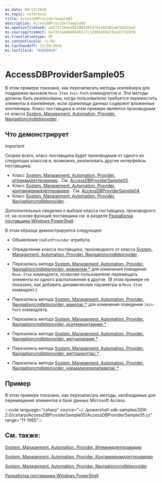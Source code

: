 ```yaml
---
ms.date: 09/13/2016
ms.topic: reference
title: AccessDBProviderSample05
description: AccessDBProviderSample05
ms.openlocfilehash: ad273720ded0b200530f4f81482d01a8fbb82aa3
ms.sourcegitcommit: ba7315a496986451cfc1296b659d73ea2373d3f0
ms.translationtype: MT
ms.contentlocale: ru-RU
ms.lasthandoff: 12/10/2020
ms.locfileid: "92656919"
---
```

# <a name="accessdbprovidersample05"></a>AccessDBProviderSample05

В этом примере показано, как перезаписать методы контейнера для поддержки вызовов `Move-Item` `Join-Path` командлетов и. Эти методы должны быть реализованы, когда пользователю требуется переместить элементы в контейнере, если хранилище данных содержит вложенные контейнеры. Класс поставщика в этом примере является производным от класса [System. Management. Automation. Provider. Navigationcmdletprovider](/dotnet/api/System.Management.Automation.Provider.NavigationCmdletProvider) .

## <a name="demonstrates"></a>Что демонстрирует

> [!IMPORTANT]
> Скорее всего, класс поставщика будет производным от одного из следующих классов и, возможно, реализовать другие интерфейсы поставщика:
>
> - Класс [System. Management. Automation. Provider. итемкмдлетпровидер](/dotnet/api/System.Management.Automation.Provider.ItemCmdletProvider) . См. [AccessDBProviderSample03](./accessdbprovidersample03.md).
> - Класс [System. Management. Automation. Provider. контаинеркмдлетпровидер](/dotnet/api/System.Management.Automation.Provider.ContainerCmdletProvider) . См. [AccessDBProviderSample04](./accessdbprovidersample04.md).
> - Класс [System. Management. Automation. Provider. Navigationcmdletprovider](/dotnet/api/System.Management.Automation.Provider.NavigationCmdletProvider) .
>
> Дополнительные сведения о выборе класса поставщика, производного от, на основе функций поставщика см. в разделе [Разработка поставщика Windows PowerShell](./provider-types.md).

В этом образце демонстрируется следующее:

- Объявление `CmdletProvider` атрибута.

- Определение класса поставщика, производного от класса [System. Management. Automation. Provider. Navigationcmdletprovider](/dotnet/api/System.Management.Automation.Provider.NavigationCmdletProvider) .

- Перезапись метода [System. Management. Automation. Provider. Navigationcmdletprovider. мовеитем *](/dotnet/api/System.Management.Automation.Provider.NavigationCmdletProvider.MoveItem) для изменения поведения `Move-Item` командлета, позволяя пользователю перемещать элементы из одного расположения в другое. (В этом примере не показано, как добавить динамические параметры в `Move-Item` командлет.)

- Перезапись метода [System. Management. Automation. Provider. Navigationcmdletprovider. макепас *](/dotnet/api/System.Management.Automation.Provider.NavigationCmdletProvider.MakePath) для изменения поведения `Join-Path` командлета.

- Перезапись метода [System. Management. Automation. Provider. Navigationcmdletprovider. иситемконтаинер *](/dotnet/api/System.Management.Automation.Provider.NavigationCmdletProvider.IsItemContainer) .

- Перезапись метода [System. Management. Automation. Provider. Navigationcmdletprovider. жетчилднаме *](/dotnet/api/System.Management.Automation.Provider.NavigationCmdletProvider.GetChildName) .

- Перезапись метода [System. Management. Automation. Provider. Navigationcmdletprovider. жетпарентпас *](/dotnet/api/System.Management.Automation.Provider.NavigationCmdletProvider.GetParentPath) .

- Перезапись метода [System. Management. Automation. Provider. Navigationcmdletprovider. нормализерелативепас *](/dotnet/api/System.Management.Automation.Provider.NavigationCmdletProvider.NormalizeRelativePath) .

## <a name="example"></a>Пример

В этом примере показано, как перезаписать методы, необходимые для перемещения элементов в базе данных Microsoft Access.

:::code language="csharp" source="~/../powershell-sdk-samples/SDK-2.0/csharp/AccessDBProviderSample05/AccessDBProviderSample05.cs" range="11-1960":::

## <a name="see-also"></a>См. также:

[System. Management. Automation. Provider. Итемкмдлетпровидер](/dotnet/api/System.Management.Automation.Provider.ItemCmdletProvider)

[System. Management. Automation. Provider. Контаинеркмдлетпровидер](/dotnet/api/System.Management.Automation.Provider.ContainerCmdletProvider)

[System. Management. Automation. Provider. Navigationcmdletprovider](/dotnet/api/System.Management.Automation.Provider.NavigationCmdletProvider)

[Разработка поставщика Windows PowerShell](./provider-types.md)
